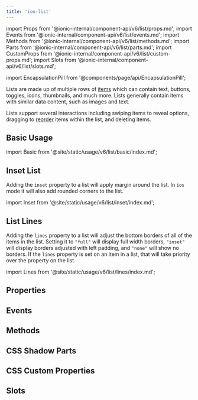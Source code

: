 ```yaml
---
title: 'ion-list'
---
```


import Props from '@ionic-internal/component-api/v6/list/props.md';
import Events from '@ionic-internal/component-api/v6/list/events.md';
import Methods from '@ionic-internal/component-api/v6/list/methods.md';
import Parts from '@ionic-internal/component-api/v6/list/parts.md';
import CustomProps from '@ionic-internal/component-api/v6/list/custom-props.md';
import Slots from '@ionic-internal/component-api/v6/list/slots.md';

<head>
  <title>ion-list: Item List View Component for iOS and Android Apps</title>
  <meta
    name="description"
    content="ion-lists are made up of multiple rows of items containing text, icons, toggles, and more. Learn about the list view component for iOS and Android Ionic apps."
  />
</head>

import EncapsulationPill from '@components/page/api/EncapsulationPill';

Lists are made up of multiple rows of [items](./item) which can contain text, buttons, toggles, icons, thumbnails, and much more. Lists generally contain items with similar data content, such as images and text.

Lists support several interactions including swiping items to reveal options, dragging to [reorder](./reorder) items within the list, and deleting items.

## Basic Usage

import Basic from '@site/static/usage/v6/list/basic/index.md';

<Basic />

## Inset List

Adding the `inset` property to a list will apply margin around the list. In `ios` mode it will also add rounded corners to the list.

import Inset from '@site/static/usage/v6/list/inset/index.md';

<Inset />

## List Lines

Adding the `lines` property to a list will adjust the bottom borders of all of the items in the list. Setting it to `"full"` will display full width borders, `"inset"` will display borders adjusted with left padding, and `"none"` will show no borders. If the `lines` property is set on an item in a list, that will take priority over the property on the list.

import Lines from '@site/static/usage/v6/list/lines/index.md';

<Lines />

## Properties

<Props />

## Events

<Events />

## Methods

<Methods />

## CSS Shadow Parts

<Parts />

## CSS Custom Properties

<CustomProps />

## Slots

<Slots />
